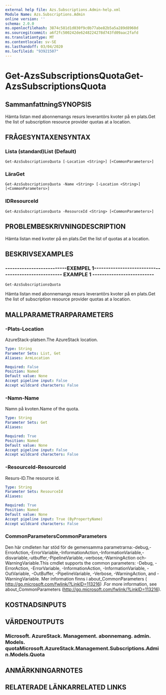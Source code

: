 ```yaml
---
external help file: Azs.Subscriptions.Admin-help.xml
Module Name: Azs.Subscriptions.Admin
online version: ''
schema: 2.0.0
ms.openlocfilehash: 3874c581d1d030f9c0b77abe82b5a5a289d8960d
ms.sourcegitcommit: a6f2fc500242de6248224278d743fd09aac2fafd
ms.translationtype: MT
ms.contentlocale: sv-SE
ms.lasthandoff: 03/04/2020
ms.locfileid: "93921507"
---
```

# <span data-ttu-id="af221-101">Get-AzsSubscriptionsQuota</span><span class="sxs-lookup"><span data-stu-id="af221-101">Get-AzsSubscriptionsQuota</span></span>

## <span data-ttu-id="af221-102">Sammanfattning</span><span class="sxs-lookup"><span data-stu-id="af221-102">SYNOPSIS</span></span>
<span data-ttu-id="af221-103">Hämta listan med abonnemangs resurs leverantörs kvoter på en plats.</span><span class="sxs-lookup"><span data-stu-id="af221-103">Get the list of subscription resource provider quotas at a location.</span></span>

## <span data-ttu-id="af221-104">FRÅGESYNTAXEN</span><span class="sxs-lookup"><span data-stu-id="af221-104">SYNTAX</span></span>

### <span data-ttu-id="af221-105">Lista (standard)</span><span class="sxs-lookup"><span data-stu-id="af221-105">List (Default)</span></span>
```
Get-AzsSubscriptionsQuota [-Location <String>] [<CommonParameters>]
```

### <span data-ttu-id="af221-106">Lära</span><span class="sxs-lookup"><span data-stu-id="af221-106">Get</span></span>
```
Get-AzsSubscriptionsQuota -Name <String> [-Location <String>] [<CommonParameters>]
```

### <span data-ttu-id="af221-107">ID</span><span class="sxs-lookup"><span data-stu-id="af221-107">ResourceId</span></span>
```
Get-AzsSubscriptionsQuota -ResourceId <String> [<CommonParameters>]
```

## <span data-ttu-id="af221-108">PROBLEMBESKRIVNING</span><span class="sxs-lookup"><span data-stu-id="af221-108">DESCRIPTION</span></span>
<span data-ttu-id="af221-109">Hämta listan med kvoter på en plats.</span><span class="sxs-lookup"><span data-stu-id="af221-109">Get the list of quotas at a location.</span></span>

## <span data-ttu-id="af221-110">BESKRIVS</span><span class="sxs-lookup"><span data-stu-id="af221-110">EXAMPLES</span></span>

### <span data-ttu-id="af221-111">--------------------------EXEMPEL 1--------------------------</span><span class="sxs-lookup"><span data-stu-id="af221-111">-------------------------- EXAMPLE 1 --------------------------</span></span>
```
Get-AzsSubscriptionsQuota
```

<span data-ttu-id="af221-112">Hämta listan med abonnemangs resurs leverantörs kvoter på en plats.</span><span class="sxs-lookup"><span data-stu-id="af221-112">Get the list of subscription resource provider quotas at a location.</span></span>

## <span data-ttu-id="af221-113">MALLPARAMETRAR</span><span class="sxs-lookup"><span data-stu-id="af221-113">PARAMETERS</span></span>

### <span data-ttu-id="af221-114">-Plats</span><span class="sxs-lookup"><span data-stu-id="af221-114">-Location</span></span>
<span data-ttu-id="af221-115">AzureStack-platsen.</span><span class="sxs-lookup"><span data-stu-id="af221-115">The AzureStack location.</span></span>

```yaml
Type: String
Parameter Sets: List, Get
Aliases: ArmLocation

Required: False
Position: Named
Default value: None
Accept pipeline input: False
Accept wildcard characters: False
```

### <span data-ttu-id="af221-116">-Namn</span><span class="sxs-lookup"><span data-stu-id="af221-116">-Name</span></span>
<span data-ttu-id="af221-117">Namn på kvoten.</span><span class="sxs-lookup"><span data-stu-id="af221-117">Name of the quota.</span></span>

```yaml
Type: String
Parameter Sets: Get
Aliases: 

Required: True
Position: Named
Default value: None
Accept pipeline input: False
Accept wildcard characters: False
```

### <span data-ttu-id="af221-118">-ResourceId</span><span class="sxs-lookup"><span data-stu-id="af221-118">-ResourceId</span></span>
<span data-ttu-id="af221-119">Resurs-ID.</span><span class="sxs-lookup"><span data-stu-id="af221-119">The resource id.</span></span>

```yaml
Type: String
Parameter Sets: ResourceId
Aliases: 

Required: True
Position: Named
Default value: None
Accept pipeline input: True (ByPropertyName)
Accept wildcard characters: False
```

### <span data-ttu-id="af221-120">CommonParameters</span><span class="sxs-lookup"><span data-stu-id="af221-120">CommonParameters</span></span>
<span data-ttu-id="af221-121">Den här cmdleten har stöd för de gemensamma parametrarna:-debug,-ErrorAction,-ErrorVariable,-InformationAction,-InformationVariable,-disvariable,-utbuffer,-PipelineVariable,-verbose,-WarningAction och-WarningVariable.</span><span class="sxs-lookup"><span data-stu-id="af221-121">This cmdlet supports the common parameters: -Debug, -ErrorAction, -ErrorVariable, -InformationAction, -InformationVariable, -OutVariable, -OutBuffer, -PipelineVariable, -Verbose, -WarningAction, and -WarningVariable.</span></span> <span data-ttu-id="af221-122">Mer information finns i about_CommonParameters ( http://go.microsoft.com/fwlink/?LinkID=113216) .</span><span class="sxs-lookup"><span data-stu-id="af221-122">For more information, see about_CommonParameters (http://go.microsoft.com/fwlink/?LinkID=113216).</span></span>

## <span data-ttu-id="af221-123">KOSTNADS</span><span class="sxs-lookup"><span data-stu-id="af221-123">INPUTS</span></span>

## <span data-ttu-id="af221-124">VÄRDEN</span><span class="sxs-lookup"><span data-stu-id="af221-124">OUTPUTS</span></span>

### <span data-ttu-id="af221-125">Microsoft. AzureStack. Management. abonnemang. admin. Models. quota</span><span class="sxs-lookup"><span data-stu-id="af221-125">Microsoft.AzureStack.Management.Subscriptions.Admin.Models.Quota</span></span>

## <span data-ttu-id="af221-126">ANMÄRKNINGAR</span><span class="sxs-lookup"><span data-stu-id="af221-126">NOTES</span></span>

## <span data-ttu-id="af221-127">RELATERADE LÄNKAR</span><span class="sxs-lookup"><span data-stu-id="af221-127">RELATED LINKS</span></span>

